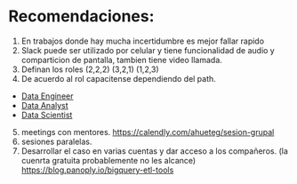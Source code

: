 # Recomendaciones:

1. En trabajos donde hay mucha incertidumbre es mejor fallar rapido
2. Slack puede ser utilizado por celular y tiene funcionalidad de audio y comparticion de pantalla, tambien tiene video llamada.
3. Definan los roles (2,2,2) (3,2,1) (1,2,3)
4. De acuerdo al rol capacitense dependiendo del path.
- [Data Engineer](https://www.cloudskillsboost.google/paths/16)
- [Data Analyst](https://www.cloudskillsboost.google/paths/18)
- [Data Scientist](https://www.cloudskillsboost.google/paths/17)
5. meetings con mentores. https://calendly.com/ahueteg/sesion-grupal
6. sesiones paralelas.
7. Desarrollar el caso en varias cuentas y dar acceso a los compañeros. (la cuenrta gratuita probablemente no les alcance)
https://blog.panoply.io/bigquery-etl-tools
